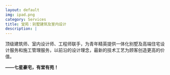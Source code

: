 ```yaml
---
layout: default
img: ipad.png
category: Services
title: 堂苑：别墅建筑及室内设计
description: |
---
```

   顶级建筑师、室内设计师、工程师联手，为青年精英提供一体化别墅及高端住宅设计服务和施工管理服务，以前沿的设计理念，最新的技术工艺为顾客创造更高的价值。

   <b>——七星豪宅，有堂有苑！</b>
